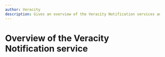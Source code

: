 ```yaml
---
author: Veracity
description: Gives an overview of the Veracity Notification services and related components.
---
```


# Overview of the Veracity Notification service
